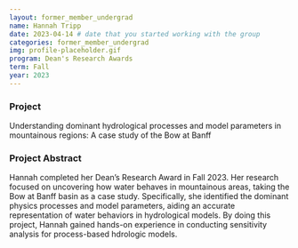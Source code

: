 ```yaml
---
layout: former_member_undergrad
name: Hannah Tripp
date: 2023-04-14 # date that you started working with the group
categories: former_member_undergrad
img: profile-placeholder.gif
program: Dean's Research Awards 
term: Fall
year: 2023
---
```

### Project
Understanding dominant hydrological processes and model parameters in mountainous regions: A case study of the Bow at Banff

### Project Abstract
Hannah completed her Dean’s Research Award in Fall 2023. Her research focused on uncovering how water behaves in mountainous areas, taking the Bow at Banff basin as a case study. Specifically, she identified the dominant physics processes and model parameters, aiding an accurate representation of water behaviors in hydrological models. By doing this project, Hannah gained hands-on experience in conducting sensitivity analysis for process-based hdrologic models.
